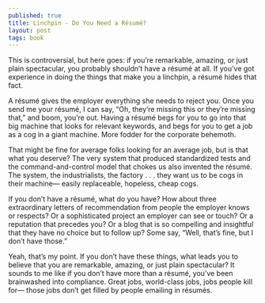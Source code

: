 ```yaml
---
published: true
title: Linchpin - Do You Need a Résumé? 
layout: post
tags: book
---
```


This is controversial, but here goes: if you’re remarkable, amazing, or just plain spectacular, you probably shouldn’t have a résumé at all. If you’ve got experience in doing the things that make you a linchpin, a résumé hides that fact. 

A résumé gives the employer everything she needs to reject you. Once you send me your résumé, I can say, “Oh, they’re missing this or they’re missing that,” and boom, you’re out. Having a résumé begs for you to go into that big machine that looks for relevant keywords, and begs for you to get a job as a cog in a giant machine. More fodder for the corporate behemoth. 

That might be fine for average folks looking for an average job, but is that what you deserve? The very system that produced standardized tests and the command-and-control model that chokes us also invented the résumé. The system, the industrialists, the factory . . . they want us to be cogs in their machine— easily replaceable, hopeless, cheap cogs. 

If you don’t have a résumé, what do you have? How about three extraordinary letters of recommendation from people the employer knows or respects? Or a sophisticated project an employer can see or touch? Or a reputation that precedes you? Or a blog that is so compelling and insightful that they have no choice but to follow up? Some say, “Well, that’s fine, but I don’t have those.” 

Yeah, that’s my point. If you don’t have these things, what leads you to believe that you are remarkable, amazing, or just plain spectacular? It sounds to me like if you don’t have more than a résumé, you’ve been brainwashed into compliance. Great jobs, world-class jobs, jobs people kill for— those jobs don’t get filled by people emailing in résumés.
